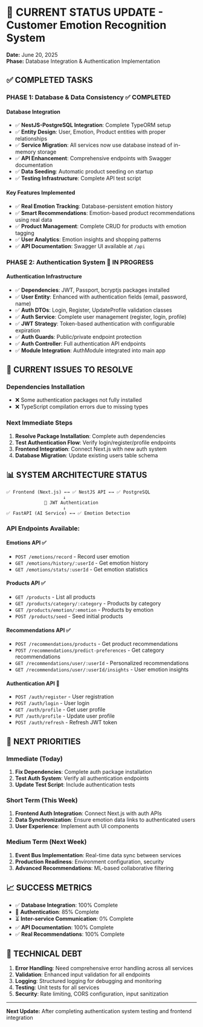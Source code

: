 # 🎯 CURRENT STATUS UPDATE - Customer Emotion Recognition System

**Date:** June 20, 2025  
**Phase:** Database Integration & Authentication Implementation

## ✅ **COMPLETED TASKS**

### **PHASE 1: Database & Data Consistency** ✅ **COMPLETED**

#### Database Integration
- ✅ **NestJS-PostgreSQL Integration**: Complete TypeORM setup
- ✅ **Entity Design**: User, Emotion, Product entities with proper relationships
- ✅ **Service Migration**: All services now use database instead of in-memory storage
- ✅ **API Enhancement**: Comprehensive endpoints with Swagger documentation
- ✅ **Data Seeding**: Automatic product seeding on startup
- ✅ **Testing Infrastructure**: Complete API test script

#### Key Features Implemented
- ✅ **Real Emotion Tracking**: Database-persistent emotion history
- ✅ **Smart Recommendations**: Emotion-based product recommendations using real data
- ✅ **Product Management**: Complete CRUD for products with emotion tagging
- ✅ **User Analytics**: Emotion insights and shopping patterns
- ✅ **API Documentation**: Swagger UI available at `/api`

### **PHASE 2: Authentication System** 🚧 **IN PROGRESS**

#### Authentication Infrastructure
- ✅ **Dependencies**: JWT, Passport, bcryptjs packages installed
- ✅ **User Entity**: Enhanced with authentication fields (email, password, name)
- ✅ **Auth DTOs**: Login, Register, UpdateProfile validation classes
- ✅ **Auth Service**: Complete user management (register, login, profile)
- ✅ **JWT Strategy**: Token-based authentication with configurable expiration
- ✅ **Auth Guards**: Public/private endpoint protection
- ✅ **Auth Controller**: Full authentication API endpoints
- ✅ **Module Integration**: AuthModule integrated into main app

## 🚧 **CURRENT ISSUES TO RESOLVE**

### Dependencies Installation
- ❌ Some authentication packages not fully installed
- ❌ TypeScript compilation errors due to missing types

### Next Immediate Steps
1. **Resolve Package Installation**: Complete auth dependencies
2. **Test Authentication Flow**: Verify login/register/profile endpoints
3. **Frontend Integration**: Connect Next.js with new auth system
4. **Database Migration**: Update existing users table schema

## 📊 **SYSTEM ARCHITECTURE STATUS**

```
✅ Frontend (Next.js) ←→ ✅ NestJS API ←→ ✅ PostgreSQL
                     ↓
              🚧 JWT Authentication
                     ↓
✅ FastAPI (AI Service) ←→ ✅ Emotion Detection
```

### **API Endpoints Available:**

#### Emotions API ✅
- `POST /emotions/record` - Record user emotion
- `GET /emotions/history/:userId` - Get emotion history
- `GET /emotions/stats/:userId` - Get emotion statistics

#### Products API ✅
- `GET /products` - List all products
- `GET /products/category/:category` - Products by category
- `GET /products/emotion/:emotion` - Products by emotion
- `POST /products/seed` - Seed initial products

#### Recommendations API ✅
- `POST /recommendations/products` - Get product recommendations
- `POST /recommendations/predict-preferences` - Get category recommendations
- `GET /recommendations/user/:userId` - Personalized recommendations
- `GET /recommendations/user/:userId/insights` - User emotion insights

#### Authentication API 🚧
- `POST /auth/register` - User registration
- `POST /auth/login` - User login
- `GET /auth/profile` - Get user profile
- `PUT /auth/profile` - Update user profile
- `POST /auth/refresh` - Refresh JWT token

## 🎯 **NEXT PRIORITIES**

### Immediate (Today)
1. **Fix Dependencies**: Complete auth package installation
2. **Test Auth System**: Verify all authentication endpoints
3. **Update Test Script**: Include authentication tests

### Short Term (This Week)
1. **Frontend Auth Integration**: Connect Next.js with auth APIs
2. **Data Synchronization**: Ensure emotion data links to authenticated users
3. **User Experience**: Implement auth UI components

### Medium Term (Next Week)
1. **Event Bus Implementation**: Real-time data sync between services
2. **Production Readiness**: Environment configuration, security
3. **Advanced Recommendations**: ML-based collaborative filtering

## 📈 **SUCCESS METRICS**

- ✅ **Database Integration**: 100% Complete
- 🚧 **Authentication**: 85% Complete
- ⏳ **Inter-service Communication**: 0% Complete
- ✅ **API Documentation**: 100% Complete
- ✅ **Real Recommendations**: 100% Complete

## 🔧 **TECHNICAL DEBT**

1. **Error Handling**: Need comprehensive error handling across all services
2. **Validation**: Enhanced input validation for all endpoints
3. **Logging**: Structured logging for debugging and monitoring
4. **Testing**: Unit tests for all services
5. **Security**: Rate limiting, CORS configuration, input sanitization

---

**Next Update:** After completing authentication system testing and frontend integration
